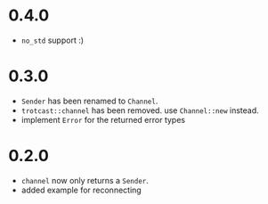 # 0.4.0
- `no_std` support :)

# 0.3.0
- `Sender` has been renamed to `Channel`.
- `trotcast::channel` has been removed. use `Channel::new` instead.
- implement `Error` for the returned error types

# 0.2.0
- `channel` now only returns a `Sender`.
- added example for reconnecting
